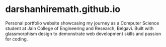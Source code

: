 # darshanhiremath.github.io
Personal portfolio website showcasing my journey as a Computer Science student at Jain College of Engineering and Research, Belgavi. Built with glassmorphism design to demonstrate web development skills and passion for coding.
